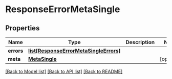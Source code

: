 # ResponseErrorMetaSingle

## Properties
Name | Type | Description | Notes
------------ | ------------- | ------------- | -------------
**errors** | [**list[ResponseErrorMetaSingleErrors]**](ResponseErrorMetaSingleErrors.md) |  | 
**meta** | [**MetaSingle**](MetaSingle.md) |  | [optional] 

[[Back to Model list]](../README.md#documentation-for-models) [[Back to API list]](../README.md#documentation-for-api-endpoints) [[Back to README]](../README.md)


